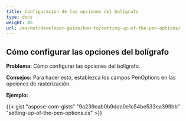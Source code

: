 ```yaml
---
title: Configuración de las opciones del bolígrafo
type: docs
weight: 45
url: /es/net/developer-guide/how-to/setting-up-of-the-pen-options/
---
```


## **Cómo configurar las opciones del bolígrafo**

**Problema:** Cómo configurar las opciones del bolígrafo.

**Consejos:** Para hacer esto, establezca los campos PenOptions en las opciones de rasterización.

**Ejemplo:**

{{< gist "aspose-com-gists" "9a239eab0b9dda0e1c54be533ea399bb" "setting-up-of-the-pen-options.cs" >}}
